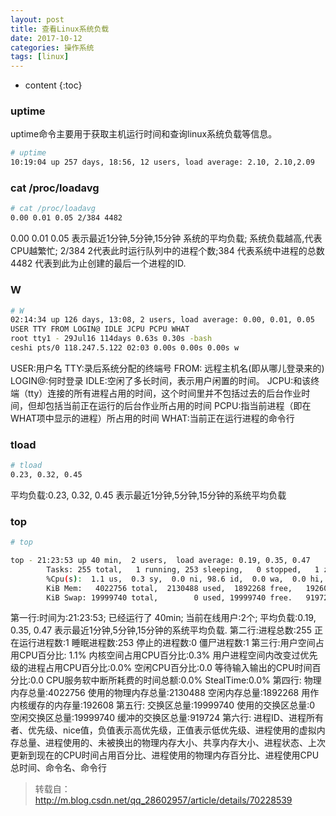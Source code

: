 ```yaml
---
layout: post
title: 查看Linux系统负载
date: 2017-10-12
categories: 操作系统
tags: [linux]
---
```


* content
{:toc}

### uptime
uptime命令主要用于获取主机运行时间和查询linux系统负载等信息。
```bash
# uptime
10:19:04 up 257 days, 18:56, 12 users, load average: 2.10, 2.10,2.09
```

### cat /proc/loadavg

```bash
# cat /proc/loadavg
0.00 0.01 0.05 2/384 4482
```
0.00 0.01 0.05 表示最近1分钟,5分钟,15分钟 系统的平均负载; 系统负载越高,代表CPU越繁忙;
2/384 2代表此时运行队列中的进程个数;384 代表系统中进程的总数
4482 代表到此为止创建的最后一个进程的ID.

### W
```bash
# W
02:14:34 up 126 days, 13:08, 2 users, load average: 0.00, 0.01, 0.05
USER TTY FROM LOGIN@ IDLE JCPU PCPU WHAT
root tty1 - 29Jul16 114days 0.63s 0.30s -bash
ceshi pts/0 118.247.5.122 02:03 0.00s 0.00s 0.00s w
```
USER:用户名
TTY:录后系统分配的终端号
FROM: 远程主机名(即从哪儿登录来的)
LOGIN@:何时登录
IDLE:空闲了多长时间，表示用户闲置的时间。
JCPU:和该终端（tty）连接的所有进程占用的时间，这个时间里并不包括过去的后台作业时间，但却包括当前正在运行的后台作业所占用的时间
PCPU:指当前进程（即在WHAT项中显示的进程）所占用的时间
WHAT:当前正在运行进程的命令行

### tload
```bash
# tload
0.23, 0.32, 0.45   
```
平均负载:0.23, 0.32, 0.45 表示最近1分钟,5分钟,15分钟的系统平均负载

### top
```bash
# top

top - 21:23:53 up 40 min,  2 users,  load average: 0.19, 0.35, 0.47
        Tasks: 255 total,   1 running, 253 sleeping,   0 stopped,   1 zombie
        %Cpu(s):  1.1 us,  0.3 sy,  0.0 ni, 98.6 id,  0.0 wa,  0.0 hi,  0.0 si,  0.0 st
        KiB Mem:   4022756 total,  2130488 used,  1892268 free,   192608 buffers
        KiB Swap: 19999740 total,        0 used, 19999740 free.   919724 cached Mem
```
第一行:时间为:21:23:53; 已经运行了 40min; 当前在线用户:2个; 平均负载:0.19, 0.35, 0.47 表示最近1分钟,5分钟,15分钟的系统平均负载.
第二行:进程总数:255 正在运行进程数:1 睡眠进程数:253 停止的进程数:0 僵尸进程数:1
第三行:用户空间占用CPU百分比: 1.1% 内核空间占用CPU百分比:0.3% 用户进程空间内改变过优先级的进程占用CPU百分比:0.0% 空闲CPU百分比:0.0 等待输入输出的CPU时间百分比:0.0 CPU服务软中断所耗费的时间总额:0.0% StealTime:0.0%
第四行: 物理内存总量:4022756 使用的物理内存总量:2130488 空闲内存总量:1892268 用作内核缓存的内存量:192608
第五行: 交换区总量:19999740 使用的交换区总量:0 空闲交换区总量:19999740 缓冲的交换区总量:919724
第六行: 进程ID、进程所有者、优先级、nice值，负值表示高优先级，正值表示低优先级、进程使用的虚拟内存总量、进程使用的、未被换出的物理内存大小、共享内存大小、进程状态、上次更新到现在的CPU时间占用百分比、进程使用的物理内存百分比、进程使用CPU总时间、命令名、命令行

> 转载自：http://m.blog.csdn.net/qq_28602957/article/details/70228539